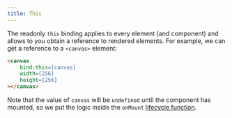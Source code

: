 ```yaml
---
title: This
---
```


The readonly `this` binding applies to every element (and component) and allows to you obtain a reference to rendered elements. For example, we can get a reference to a `<canvas>` element:

```html
<canvas
	bind:this={canvas}
	width={256}
	height={256}
></canvas>
```

Note that the value of `canvas` will be `undefined` until the component has mounted, so we put the logic inside the `onMount` [lifecycle function](tutorial/onmount).